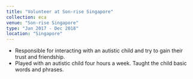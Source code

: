 ```yaml
---
title: "Volunteer at Son-rise Singapore"
collection: eca
venue: "Son-rise Singapore"
type: "Jan 2017 - Dec 2018"
location: "Singapore"
---
```


* Responsible for interacting with an autistic child and try to gain their trust and friendship.
* Played with an autistic child four hours a week. Taught the child basic words and phrases.


